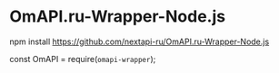 # OmAPI.ru-Wrapper-Node.js

npm install https://github.com/nextapi-ru/OmAPI.ru-Wrapper-Node.js

const OmAPI = require(`omapi-wrapper`);
